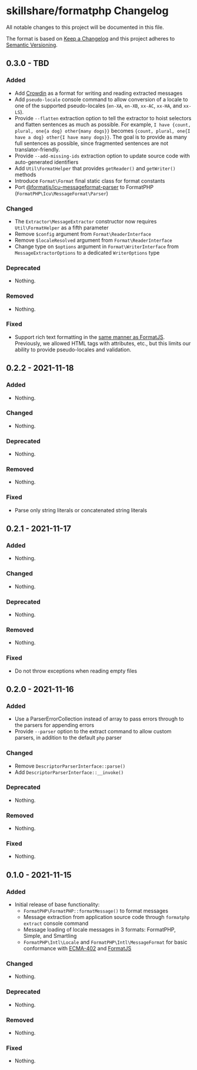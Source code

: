 # skillshare/formatphp Changelog

All notable changes to this project will be documented in this file.

The format is based on [Keep a Changelog](http://keepachangelog.com/en/1.0.0/)
and this project adheres to [Semantic Versioning](http://semver.org/spec/v2.0.0.html).

## 0.3.0 - TBD

### Added

- Add [Crowdin](https://crowdin.com) as a format for writing and reading extracted messages
- Add `pseudo-locale` console command to allow conversion of a locale to one of the supported pseudo-locales (`en-XA`, `en-XB`, `xx-AC`, `xx-HA`, and `xx-LS`).
- Provide `--flatten` extraction option to tell the extractor to hoist selectors and flatten sentences as much as possible. For example, `I have {count, plural, one{a dog} other{many dogs}}` becomes `{count, plural, one{I have a dog} other{I have many dogs}}`. The goal is to provide as many full sentences as possible, since fragmented sentences are not translator-friendly.
- Provide `--add-missing-ids` extraction option to update source code with auto-generated identifiers
- Add `Util\FormatHelper` that provides `getReader()` and `getWriter()` methods
- Introduce `Format\Format` final static class for format constants
- Port [@formatjs/icu-messageformat-parser](https://www.npmjs.com/package/@formatjs/icu-messageformat-parser) to FormatPHP (`FormatPHP\Icu\MessageFormat\Parser`)

### Changed

- The `Extractor\MessageExtractor` constructor now requires `Util\FormatHelper` as a fifth parameter
- Remove `$config` argument from `Format\ReaderInterface`
- Remove `$localeResolved` argument from `Format\ReaderInterface`
- Change type on `$options` argument in `Format\WriterInterface` from `MessageExtractorOptions` to a dedicated `WriterOptions` type

### Deprecated

- Nothing.

### Removed

- Nothing.

### Fixed

- Support rich text formatting in the [same manner as FormatJS](https://formatjs.io/docs/core-concepts/icu-syntax#rich-text-formatting). Previously, we allowed HTML tags with attributes, etc., but this limits our ability to provide pseudo-locales and validation.

## 0.2.2 - 2021-11-18

### Added

- Nothing.

### Changed

- Nothing.

### Deprecated

- Nothing.

### Removed

- Nothing.

### Fixed

- Parse only string literals or concatenated string literals

## 0.2.1 - 2021-11-17

### Added

- Nothing.

### Changed

- Nothing.

### Deprecated

- Nothing.

### Removed

- Nothing.

### Fixed

- Do not throw exceptions when reading empty files

## 0.2.0 - 2021-11-16

### Added

- Use a ParserErrorCollection instead of array to pass errors through to the parsers for appending errors
- Provide `--parser` option to the extract command to allow custom parsers, in addition to the default `php` parser

### Changed

- Remove `DescriptorParserInterface::parse()`
- Add `DescriptorParserInterface::__invoke()`

### Deprecated

- Nothing.

### Removed

- Nothing.

### Fixed

- Nothing.

## 0.1.0 - 2021-11-15

### Added

- Initial release of base functionality:
  - `FormatPHP\FormatPHP::formatMessage()` to format messages
  - Message extraction from application source code through `formatphp extract`
    console command
  - Message loading of locale messages in 3 formats: FormatPHP, Simple, and
    Smartling
  - `FormatPHP\Intl\Locale` and `FormatPHP\Intl\MessageFormat` for basic
    conformance with [ECMA-402](https://tc39.es/ecma402/) and
    [FormatJS](https://formatjs.io)

### Changed

- Nothing.

### Deprecated

- Nothing.

### Removed

- Nothing.

### Fixed

- Nothing.
